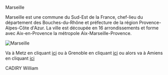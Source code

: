 Marseille

Marseille est une commune du Sud-Est de la France, chef-lieu du département des Bouches-du-Rhône et préfecture de la région Provence-Alpes-Côte d'Azur. La ville est découpée en 16 arrondissements et forme avec Aix-en-Provence la métropole Aix-Marseille-Provence.

![Marseille](https://www.okvoyage.com/wp-content/uploads/2020/03/marseille-france-1024x683.jpg)

Va à Metz en cliquant [ici](/Metz.md) ou à Grenoble en cliquant [ici](/Grenoble.md) ou alors va à Amiens en cliquant [ici](/Amiens.md) 

CADIRY William
